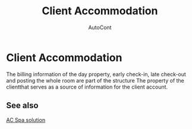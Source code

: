 ﻿---
    title: "Client Accommodation"
    author: AutoCont
    ms.date: 04/30/2018
    ms.topic: article
    ms.prod: dynamics-nav-2017
    ms.contentlocale: en
    ms.lasthandoff: 04/30/2018
---

# Client Accommodation

The billing information of the day property, early check-in, late check-out and posting the whole room are part of the structure The property of the clientthat serves as a source of information for the client account.


## <a name="see-also"></a>See also
[AC Spa solution](ac-spa-solution.md)